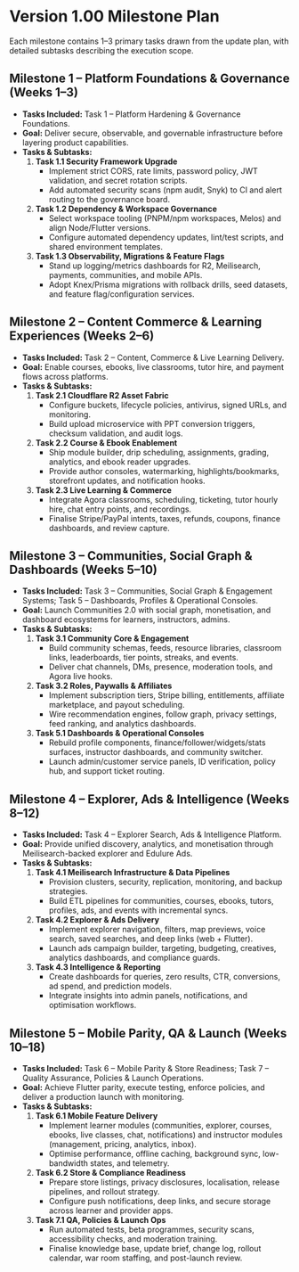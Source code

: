 # Version 1.00 Milestone Plan

Each milestone contains 1–3 primary tasks drawn from the update plan, with detailed subtasks describing the execution scope.

## Milestone 1 – Platform Foundations & Governance (Weeks 1–3)
- **Tasks Included:** Task 1 – Platform Hardening & Governance Foundations.
- **Goal:** Deliver secure, observable, and governable infrastructure before layering product capabilities.
- **Tasks & Subtasks:**
  1. **Task 1.1 Security Framework Upgrade**
     - Implement strict CORS, rate limits, password policy, JWT validation, and secret rotation scripts.
     - Add automated security scans (npm audit, Snyk) to CI and alert routing to the governance board.
  2. **Task 1.2 Dependency & Workspace Governance**
     - Select workspace tooling (PNPM/npm workspaces, Melos) and align Node/Flutter versions.
     - Configure automated dependency updates, lint/test scripts, and shared environment templates.
  3. **Task 1.3 Observability, Migrations & Feature Flags**
     - Stand up logging/metrics dashboards for R2, Meilisearch, payments, communities, and mobile APIs.
     - Adopt Knex/Prisma migrations with rollback drills, seed datasets, and feature flag/configuration services.

## Milestone 2 – Content Commerce & Learning Experiences (Weeks 2–6)
- **Tasks Included:** Task 2 – Content, Commerce & Live Learning Delivery.
- **Goal:** Enable courses, ebooks, live classrooms, tutor hire, and payment flows across platforms.
- **Tasks & Subtasks:**
  1. **Task 2.1 Cloudflare R2 Asset Fabric**
     - Configure buckets, lifecycle policies, antivirus, signed URLs, and monitoring.
     - Build upload microservice with PPT conversion triggers, checksum validation, and audit logs.
  2. **Task 2.2 Course & Ebook Enablement**
     - Ship module builder, drip scheduling, assignments, grading, analytics, and ebook reader upgrades.
     - Provide author consoles, watermarking, highlights/bookmarks, storefront updates, and notification hooks.
  3. **Task 2.3 Live Learning & Commerce**
     - Integrate Agora classrooms, scheduling, ticketing, tutor hourly hire, chat entry points, and recordings.
     - Finalise Stripe/PayPal intents, taxes, refunds, coupons, finance dashboards, and review capture.

## Milestone 3 – Communities, Social Graph & Dashboards (Weeks 5–10)
- **Tasks Included:** Task 3 – Communities, Social Graph & Engagement Systems; Task 5 – Dashboards, Profiles & Operational Consoles.
- **Goal:** Launch Communities 2.0 with social graph, monetisation, and dashboard ecosystems for learners, instructors, admins.
- **Tasks & Subtasks:**
  1. **Task 3.1 Community Core & Engagement**
     - Build community schemas, feeds, resource libraries, classroom links, leaderboards, tier points, streaks, and events.
     - Deliver chat channels, DMs, presence, moderation tools, and Agora live hooks.
  2. **Task 3.2 Roles, Paywalls & Affiliates**
     - Implement subscription tiers, Stripe billing, entitlements, affiliate marketplace, and payout scheduling.
     - Wire recommendation engines, follow graph, privacy settings, feed ranking, and analytics dashboards.
  3. **Task 5.1 Dashboards & Operational Consoles**
     - Rebuild profile components, finance/follower/widgets/stats surfaces, instructor dashboards, and community switcher.
     - Launch admin/customer service panels, ID verification, policy hub, and support ticket routing.

## Milestone 4 – Explorer, Ads & Intelligence (Weeks 8–12)
- **Tasks Included:** Task 4 – Explorer Search, Ads & Intelligence Platform.
- **Goal:** Provide unified discovery, analytics, and monetisation through Meilisearch-backed explorer and Edulure Ads.
- **Tasks & Subtasks:**
  1. **Task 4.1 Meilisearch Infrastructure & Data Pipelines**
     - Provision clusters, security, replication, monitoring, and backup strategies.
     - Build ETL pipelines for communities, courses, ebooks, tutors, profiles, ads, and events with incremental syncs.
  2. **Task 4.2 Explorer & Ads Delivery**
     - Implement explorer navigation, filters, map previews, voice search, saved searches, and deep links (web + Flutter).
     - Launch ads campaign builder, targeting, budgeting, creatives, analytics dashboards, and compliance guards.
  3. **Task 4.3 Intelligence & Reporting**
     - Create dashboards for queries, zero results, CTR, conversions, ad spend, and prediction models.
     - Integrate insights into admin panels, notifications, and optimisation workflows.

## Milestone 5 – Mobile Parity, QA & Launch (Weeks 10–18)
- **Tasks Included:** Task 6 – Mobile Parity & Store Readiness; Task 7 – Quality Assurance, Policies & Launch Operations.
- **Goal:** Achieve Flutter parity, execute testing, enforce policies, and deliver a production launch with monitoring.
- **Tasks & Subtasks:**
  1. **Task 6.1 Mobile Feature Delivery**
     - Implement learner modules (communities, explorer, courses, ebooks, live classes, chat, notifications) and instructor modules (management, pricing, analytics, inbox).
     - Optimise performance, offline caching, background sync, low-bandwidth states, and telemetry.
  2. **Task 6.2 Store & Compliance Readiness**
     - Prepare store listings, privacy disclosures, localisation, release pipelines, and rollout strategy.
     - Configure push notifications, deep links, and secure storage across learner and provider apps.
  3. **Task 7.1 QA, Policies & Launch Ops**
     - Run automated tests, beta programmes, security scans, accessibility checks, and moderation training.
     - Finalise knowledge base, update brief, change log, rollout calendar, war room staffing, and post-launch review.
